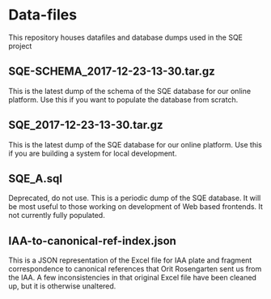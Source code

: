 # Data-files
This repository houses datafiles and database dumps used in the SQE project

## SQE-SCHEMA_2017-12-23-13-30.tar.gz
This is the latest dump of the schema of the SQE database for our online platform.  Use this if you want to populate the database from scratch.

## SQE_2017-12-23-13-30.tar.gz
This is the latest dump of the SQE database for our online platform.  Use this if you are building a system for local development.

## SQE_A.sql
Deprecated, do not use.
This is a periodic dump of the SQE database.  It will be most useful to those working on development of Web based frontends.  It not currently fully populated.

## IAA-to-canonical-ref-index.json
This is a JSON representation of the Excel file for IAA plate and fragment correspondence to canonical references that Orit Rosengarten sent us from the IAA.  A few inconsistencies in that original Excel file have been cleaned up, but it is otherwise unaltered.
